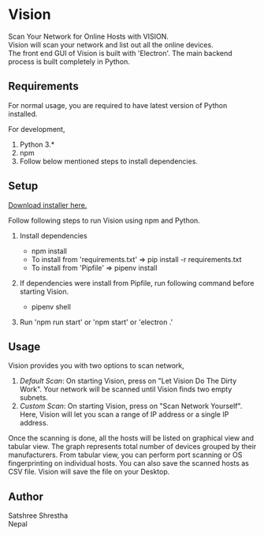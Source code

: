 # Vision
Scan Your Network for Online Hosts with VISION.  
Vision will scan your network and list out all the online devices.  
The front end GUI of Vision is built with 'Electron'. The main backend process is built completely in Python. 

## Requirements
For normal usage, you are required to have latest version of Python installed.  

For development,  
1. Python 3.*  
2. npm  
3. Follow below mentioned steps to install dependencies.    

## Setup
<a href="https://drive.google.com/file/d/1kPUdkb31I2jSgwvsYGaZWalAe8mqHv9j/view?usp=sharing" target="_blank">Download installer here.</a>  
  
Follow following steps to run Vision using npm and Python.  
1. Install dependencies  
    - npm install  
    - To install from 'requirements.txt' => pip install -r requirements.txt  
    - To install from 'Pipfile' => pipenv install  
  
2. If dependencies were install from Pipfile, run following command before starting Vision.  
    - pipenv shell  
  
3. Run 'npm run start' or 'npm start' or 'electron .'    
  
## Usage
Vision provides you with two options to scan network,
  
1. <i>Default Scan</i>: On starting Vision, press on "Let Vision Do The Dirty Work". Your network will be scanned until Vision finds two empty subnets.  
2. <i>Custom Scan</i>: On starting Vision, press on "Scan Network Yourself". Here, Vision will let you scan a range of IP address or a single IP address.  
  
Once the scanning is done, all the hosts will be listed on graphical view and tabular view. The graph represents total number of devices grouped by their manufacturers. From tabular view, you can perform port scanning or OS fingerprinting on individual hosts. You can also save the scanned hosts as CSV file. Vision will save the file on your Desktop.  

## Author
Satshree Shrestha  
Nepal
